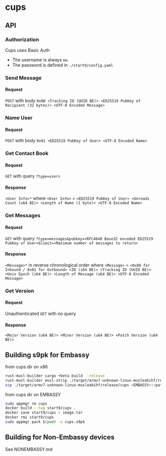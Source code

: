 # cups

## API

### Authorization

Cups uses Basic Auth

- The username is always `me`.
- The password is defined in `./start9/config.yaml`

### Send Message

#### Request

`POST` with body `0x00 <Tracking ID (UUID BE)> <ED25519 PubKey of Recipient (32 bytes)> <UTF-8 Encoded Message>`

### Name User

#### Request

`POST` with body `0x01 <ED25519 PubKey of User> <UTF-8 Encoded Name>`

### Get Contact Book

#### Request

`GET` with query `?type=users`

#### Response

`<User Info>*` where `<User Info>` = `<ED25519 PubKey of User> <Unreads Count (u64 BE)> <Length of Name (1 byte)> <UTF-8 Encoded Name>`

### Get Messages

#### Request

`GET` with query `?type=messages&pubkey=<RFC4648 Base32 encoded ED25519 PubKey of User>&limit=<Maximum number of messages to return>`

#### Response

`<Message>*` in reverse chronological order where `<Message>` = `<0x00 for Inbound / 0x01 for Outbound> <ID (i64 BE)> <Tracking ID (UUID BE)> <Unix Epoch (i64 BE)> <Length of Message (u64 BE)> <UTF-8 Encoded Message>`

### Get Version

#### Request

Unauthenticated `GET` with no query

#### Response

`<Major Version (u64 BE)> <Minor Version (u64 BE)> <Patch Version (u64 BE)>` 

## Building s9pk for Embassy

from cups dir on x86
```bash
rust-musl-builder cargo +beta build --release
rust-musl-builder musl-strip ./target/armv7-unknown-linux-musleabihf/release/cups
scp ./target/armv7-unknown-linux-musleabihf/release/cups <EMBASSY>:<path/to/cups>/target/armv7-unknown-linux-musleabihf/release/cups
```

from cups dir on EMBASSY
```bash
sudo appmgr rm cups
docker build --tag start9/cups .
docker save start9/cups > image.tar
docker rmi start9/cups
sudo appmgr pack $(pwd) -o cups.s9pk
```

## Building for Non-Embassy devices

See NONEMBASSY.md
